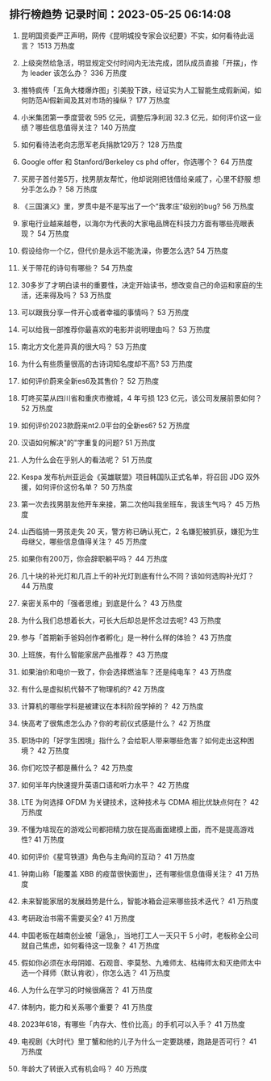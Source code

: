 
## 排行榜趋势 记录时间：2023-05-25 06:14:08
  
  1. 昆明国资委严正声明，网传《昆明城投专家会议纪要》不实，如何看待此谣言？ 1513 万热度
    
  2. 上级突然给急活，明显规定交付时间内无法完成，团队成员直接「开摆」，作为 leader 该怎么办？ 336 万热度
    
  3. 推特疯传「五角大楼爆炸图」引美股下跌，经证实为人工智能生成假新闻，如何防范AI假新闻及其对市场的操纵？ 177 万热度
    
  4. 小米集团第一季度营收 595 亿元，调整后净利润 32.3 亿元，如何评价这一业绩？哪些信息值得关注？ 140 万热度
    
  5. 如何看待法老向志愿军老兵捐款129万？ 128 万热度
    
  6. Google offer 和 Stanford/Berkeley cs phd offer，你选哪个？ 64 万热度
    
  7. 买房子首付差5万，找男朋友帮忙，他却说刚把钱借给亲戚了，心里不舒服 想分手怎么办？ 58 万热度
    
  8. 《三国演义》里，罗贯中是不是写出了一个“我孝庄”级别的bug? 56 万热度
    
  9. 家电行业越来越卷，以海尔为代表的大家电品牌在科技力方面有哪些亮眼表现？ 54 万热度
    
  10. 假设给你一个亿，但代价是永远不能洗澡，你要怎么选? 54 万热度
    
  11. 关于带花的诗句有哪些？ 54 万热度
    
  12. 30多岁了才明白读书的重要性，决定开始读书，想改变自己的命运和家庭的生活，还来得及吗？ 53 万热度
    
  13. 可以跟我分享一件开心或者幸福的事情吗？ 53 万热度
    
  14. 可以给我一部推荐你最喜欢的电影并说明理由吗？ 53 万热度
    
  15. 南北方文化差异真的很大吗？ 53 万热度
    
  16. 为什么有些质量很高的古诗词知名度却不高? 53 万热度
    
  17. 如何评价蔚来全新es6及其售价？ 52 万热度
    
  18. 叮咚买菜从四川省和重庆市撤城，4 年亏损 123 亿元，该公司发展前景如何？ 52 万热度
    
  19. 如何评价2023款蔚来nt2.0平台的全新es6? 52 万热度
    
  20. 汉语如何解决"的"字重复的问题? 51 万热度
    
  21. 人为什么会在乎别人的看法呢？ 51 万热度
    
  22. Kespa 发布杭州亚运会《英雄联盟》项目韩国队正式名单，将召回 JDG 双外援，如何评价这份名单？ 50 万热度
    
  23. 第一次去找男朋友他开车来接，第二次他叫我坐班车，我该生气吗？ 45 万热度
    
  24. 山西临猗一男孩走失 20 天，警方称已确认死亡，2 名嫌犯被抓获，嫌犯为生母继父，哪些信息值得关注？ 45 万热度
    
  25. 如果你有200万，你会辞职躺平吗？ 44 万热度
    
  26. 几十块的补光灯和几百上千的补光灯到底有什么不同？该如何选购补光灯？ 44 万热度
    
  27. 亲密关系中的「强者思维」到底是什么？ 43 万热度
    
  28. 为什么我们总想着长大，可长大后却总是怀念过去呢? 43 万热度
    
  29. 参与「首期新手爸妈创作者孵化」是一种什么样的体验？ 43 万热度
    
  30. 上班族，有什么智能家居产品推荐？ 43 万热度
    
  31. 如果油价和电价一致了，你会选择燃油车？还是纯电车？ 43 万热度
    
  32. 有什么是虚拟机代替不了物理机的? 42 万热度
    
  33. 计算机的哪些学科是被建议在本科阶段学掉的？ 42 万热度
    
  34. 快高考了很焦虑怎么办？你的考前仪式感是什么？ 42 万热度
    
  35. 职场中的「好学生困境」指什么？会给职人带来哪些危害？如何走出这种困境？ 42 万热度
    
  36. 你们吃饺子都是蘸什么？ 42 万热度
    
  37. 如何半年内快速提升英语口语和听力水平？ 42 万热度
    
  38. LTE 为何选择 OFDM 为关键技术，这种技术与 CDMA 相比优缺点何在？ 42 万热度
    
  39. 不懂为啥现在的游戏公司都把精力放在提高画面建模上面，而不是提高游戏性? 41 万热度
    
  40. 如何评价《星穹铁道》角色与主角间的互动？ 41 万热度
    
  41. 钟南山称「能覆盖 XBB 的疫苗很快面世」，还有哪些信息值得关注？ 41 万热度
    
  42. 未来智能家居的发展趋势是什么，智能冰箱会迎来哪些技术迭代？ 41 万热度
    
  43. 考研政治书需不需要买全? 41 万热度
    
  44. 中国老板在越南创业被「逼急」，当地打工人一天只干 5 小时，老板称全公司就自己焦虑，如何看待这一现象？ 41 万热度
    
  45. 假如你必须在水母阴姬、石观音、李莫愁、九难师太、枯梅师太和灭绝师太中选一个拜师（默认肯收），你怎么选？ 41 万热度
    
  46. 人为什么在学习的时候很痛苦？ 41 万热度
    
  47. 体制内，能力和关系哪个重要？ 41 万热度
    
  48. 2023年618，有哪些「内存大、性价比高」的手机可以入手？ 41 万热度
    
  49. 电视剧《大时代》里丁蟹和他的儿子为什么一定要跳楼，跑路是否可行？ 41 万热度
    
  50. 年龄大了转嵌入式有机会吗？ 40 万热度
    